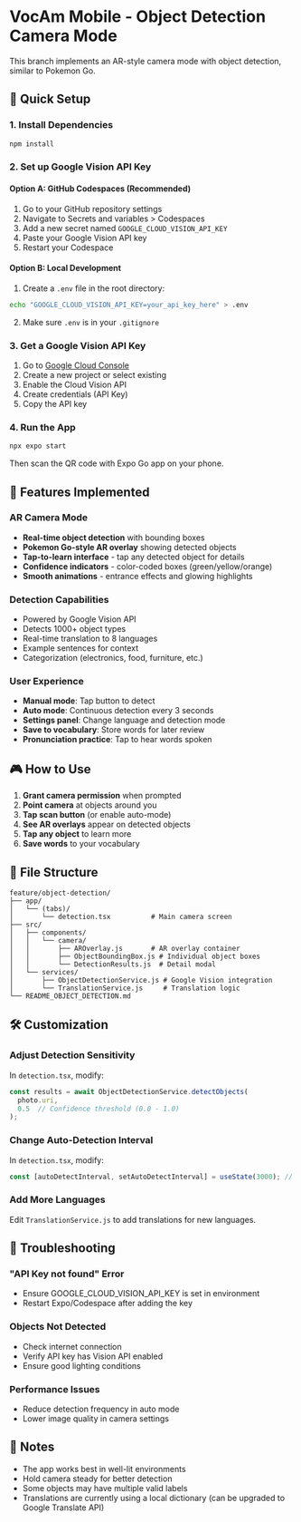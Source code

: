 # VocAm Mobile - Object Detection Camera Mode

This branch implements an AR-style camera mode with object detection, similar to Pokemon Go.

## 🚀 Quick Setup

### 1. Install Dependencies
```bash
npm install
```

### 2. Set up Google Vision API Key

#### Option A: GitHub Codespaces (Recommended)
1. Go to your GitHub repository settings
2. Navigate to Secrets and variables > Codespaces
3. Add a new secret named `GOOGLE_CLOUD_VISION_API_KEY`
4. Paste your Google Vision API key
5. Restart your Codespace

#### Option B: Local Development
1. Create a `.env` file in the root directory:
```bash
echo "GOOGLE_CLOUD_VISION_API_KEY=your_api_key_here" > .env
```
2. Make sure `.env` is in your `.gitignore`

### 3. Get a Google Vision API Key
1. Go to [Google Cloud Console](https://console.cloud.google.com)
2. Create a new project or select existing
3. Enable the Cloud Vision API
4. Create credentials (API Key)
5. Copy the API key

### 4. Run the App
```bash
npx expo start
```

Then scan the QR code with Expo Go app on your phone.

## 📱 Features Implemented

### AR Camera Mode
- **Real-time object detection** with bounding boxes
- **Pokemon Go-style AR overlay** showing detected objects
- **Tap-to-learn interface** - tap any detected object for details
- **Confidence indicators** - color-coded boxes (green/yellow/orange)
- **Smooth animations** - entrance effects and glowing highlights

### Detection Capabilities
- Powered by Google Vision API
- Detects 1000+ object types
- Real-time translation to 8 languages
- Example sentences for context
- Categorization (electronics, food, furniture, etc.)

### User Experience
- **Manual mode**: Tap button to detect
- **Auto mode**: Continuous detection every 3 seconds
- **Settings panel**: Change language and detection mode
- **Save to vocabulary**: Store words for later review
- **Pronunciation practice**: Tap to hear words spoken

## 🎮 How to Use

1. **Grant camera permission** when prompted
2. **Point camera** at objects around you
3. **Tap scan button** (or enable auto-mode)
4. **See AR overlays** appear on detected objects
5. **Tap any object** to learn more
6. **Save words** to your vocabulary

## 📁 File Structure

```
feature/object-detection/
├── app/
│   └── (tabs)/
│       └── detection.tsx          # Main camera screen
├── src/
│   ├── components/
│   │   └── camera/
│   │       ├── AROverlay.js       # AR overlay container
│   │       ├── ObjectBoundingBox.js # Individual object boxes
│   │       └── DetectionResults.js  # Detail modal
│   └── services/
│       ├── ObjectDetectionService.js # Google Vision integration
│       └── TranslationService.js     # Translation logic
└── README_OBJECT_DETECTION.md
```

## 🛠️ Customization

### Adjust Detection Sensitivity
In `detection.tsx`, modify:
```javascript
const results = await ObjectDetectionService.detectObjects(
  photo.uri, 
  0.5  // Confidence threshold (0.0 - 1.0)
);
```

### Change Auto-Detection Interval
In `detection.tsx`, modify:
```javascript
const [autoDetectInterval, setAutoDetectInterval] = useState(3000); // milliseconds
```

### Add More Languages
Edit `TranslationService.js` to add translations for new languages.

## 🐛 Troubleshooting

### "API Key not found" Error
- Ensure GOOGLE_CLOUD_VISION_API_KEY is set in environment
- Restart Expo/Codespace after adding the key

### Objects Not Detected
- Check internet connection
- Verify API key has Vision API enabled
- Ensure good lighting conditions

### Performance Issues
- Reduce detection frequency in auto mode
- Lower image quality in camera settings

## 📝 Notes

- The app works best in well-lit environments
- Hold camera steady for better detection
- Some objects may have multiple valid labels
- Translations are currently using a local dictionary (can be upgraded to Google Translate API)
